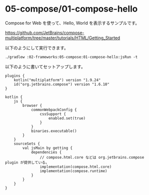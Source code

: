 # 05-compose/01-compose-hello

Compose for Web を使って、Hello, World を表示するサンプルです。

https://github.com/JetBrains/compose-multiplatform/tree/master/tutorials/HTML/Getting_Started

以下のようにして実行できます。

```
./gradlew :02-frameworks:05-compose:01-compose-hello:jsRun -t
```

以下のように書いてセットアップします。

```
plugins {
    kotlin("multiplatform") version "1.9.24"
    id("org.jetbrains.compose") version "1.6.10"
}

kotlin {
    js {
        browser {
            commonWebpackConfig {
                cssSupport {
                    enabled.set(true)
                }
            }
            binaries.executable()
        }
    }
    sourceSets {
        val jsMain by getting {
            dependencies {
                // compose.html.core などは org.jetbrains.compose plugin が提供している。
                implementation(compose.html.core)
                implementation(compose.runtime)
            }
        }
    }
}
```

